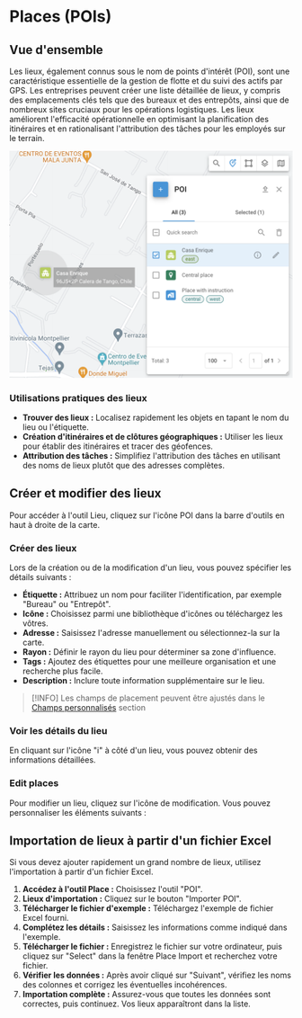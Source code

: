 # Places (POIs)

## Vue d'ensemble

Les lieux, également connus sous le nom de points d'intérêt (POI), sont une caractéristique essentielle de la gestion de flotte et du suivi des actifs par GPS. Les entreprises peuvent créer une liste détaillée de lieux, y compris des emplacements clés tels que des bureaux et des entrepôts, ainsi que de nombreux sites cruciaux pour les opérations logistiques. Les lieux améliorent l'efficacité opérationnelle en optimisant la planification des itinéraires et en rationalisant l'attribution des tâches pour les employés sur le terrain.

![image-20240807-005501.png](attachments/image-20240807-005501.png)

### Utilisations pratiques des lieux

- **Trouver des lieux :** Localisez rapidement les objets en tapant le nom du lieu ou l'étiquette.
- **Création d'itinéraires et de clôtures géographiques :** Utiliser les lieux pour établir des itinéraires et tracer des géofences.
- **Attribution des tâches :** Simplifiez l'attribution des tâches en utilisant des noms de lieux plutôt que des adresses complètes.

## Créer et modifier des lieux

Pour accéder à l'outil Lieu, cliquez sur l'icône POI dans la barre d'outils en haut à droite de la carte.

### Créer des lieux

Lors de la création ou de la modification d'un lieu, vous pouvez spécifier les détails suivants :

- **Étiquette :** Attribuez un nom pour faciliter l'identification, par exemple "Bureau" ou "Entrepôt".
- **Icône :** Choisissez parmi une bibliothèque d'icônes ou téléchargez les vôtres.
- **Adresse :** Saisissez l'adresse manuellement ou sélectionnez-la sur la carte.
- **Rayon :** Définir le rayon du lieu pour déterminer sa zone d'influence.
- **Tags :** Ajoutez des étiquettes pour une meilleure organisation et une recherche plus facile.
- **Description :** Inclure toute information supplémentaire sur le lieu.  

> [!INFO]
> Les champs de placement peuvent être ajustés dans le [Champs personnalisés](../../compte/champs-personnalises.md) section

### Voir les détails du lieu

En cliquant sur l'icône "i" à côté d'un lieu, vous pouvez obtenir des informations détaillées.

### Edit places

Pour modifier un lieu, cliquez sur l'icône de modification. Vous pouvez personnaliser les éléments suivants :

## Importation de lieux à partir d'un fichier Excel

Si vous devez ajouter rapidement un grand nombre de lieux, utilisez l'importation à partir d'un fichier Excel.

1. **Accédez à l'outil Place :** Choisissez l'outil "POI".
2. **Lieux d'importation :** Cliquez sur le bouton "Importer POI".
3. **Télécharger le fichier d'exemple :** Téléchargez l'exemple de fichier Excel fourni.
4. **Complétez les détails :** Saisissez les informations comme indiqué dans l'exemple.
5. **Télécharger le fichier :** Enregistrez le fichier sur votre ordinateur, puis cliquez sur "Select" dans la fenêtre Place Import et recherchez votre fichier.
6. **Vérifier les données :** Après avoir cliqué sur "Suivant", vérifiez les noms des colonnes et corrigez les éventuelles incohérences.
7. **Importation complète :** Assurez-vous que toutes les données sont correctes, puis continuez. Vos lieux apparaîtront dans la liste.